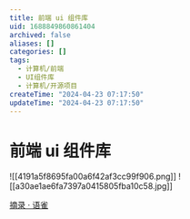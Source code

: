 ```yaml
---
title: 前端 ui 组件库
uid: 1688849860861404
archived: false
aliases: []
categories: []
tags:
  - 计算机/前端
  - UI组件库
  - 计算机/开源项目
createTime: "2024-04-23 07:17:50"
updateTime: "2024-04-23 07:17:50"
---
```


# 前端 ui 组件库

![[4191a5f8695fa00a6f42af3cc99f906.png]] ![[a30ae1ae6fa7397a0415805fba10c58.jpg]]

[摘录 · 语雀](https://www.yuque.com/docs/share/5eced5d5-2c63-4232-a56f-23dc103551ba?#)
